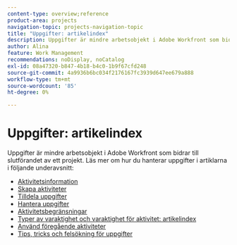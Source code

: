 ```yaml
---
content-type: overview;reference
product-area: projects
navigation-topic: projects-navigation-topic
title: "Uppgifter: artikelindex"
description: Uppgifter är mindre arbetsobjekt i Adobe Workfront som bidrar till slutförandet av ett projekt. Läs mer om hur du hanterar uppgifter i följande artiklar.
author: Alina
feature: Work Management
recommendations: noDisplay, noCatalog
exl-id: 08a47320-b847-4b18-b4c0-1b9f67cfd248
source-git-commit: 4a9936b6bc034f2176167fc3939d647ee679a888
workflow-type: tm+mt
source-wordcount: '85'
ht-degree: 0%

---
```


# Uppgifter: artikelindex

<!--Audited: 01/2024-->

Uppgifter är mindre arbetsobjekt i Adobe Workfront som bidrar till slutförandet av ett projekt. Läs mer om hur du hanterar uppgifter i artiklarna i följande underavsnitt:

* [Aktivitetsinformation](../../manage-work/tasks/task-information/task-information.md)
* [Skapa aktiviteter](../../manage-work/tasks/create-tasks/create-tasks-overview-1.md)
* [Tilldela uppgifter](../../manage-work/tasks/assign-tasks/assign-tasks-1.md)
* [Hantera uppgifter](../../manage-work/tasks/manage-tasks/manage-tasks.md)
* [Aktivitetsbegränsningar](../../manage-work/tasks/task-constraints/task-constraints.md)
* [Typer av varaktighet och varaktighet för aktivitet: artikelindex](../../manage-work/tasks/taskdurtn/task-duration-duration-type.md)
* [Använd föregående aktiviteter](../../manage-work/tasks/use-prdcssrs/use-task-predecessors.md)
* [Tips, tricks och felsökning för uppgifter](../../manage-work/tasks/tips-tricks-and-troubleshooting/tips-tricks-troubleshooting-tasks.md)
